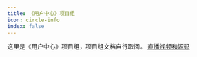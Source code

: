 ```yaml
---
title: 《用户中心》项目组
icon: circle-info
index: false
---
```





这里是《用户中心》项目组，项目组文档自行取阅。 [直播视频和源码](https://kazjsfecs3y.feishu.cn/wiki/QJDwwM5bbi2nT9k6laycWm4ynad)



<Catalog />





